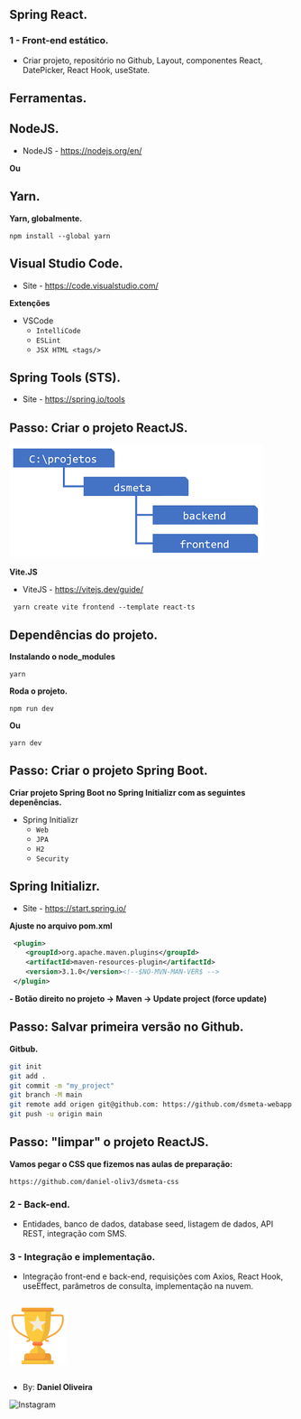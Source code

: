 ## Spring React.
### 1 - Front-end estático.
- Criar projeto, repositório no Github, Layout, componentes React, DatePicker, React Hook, useState.

## Ferramentas.
## NodeJS.
- NodeJS - https://nodejs.org/en/

**Ou**

## Yarn.
**Yarn, globalmente.**
``` 
npm install --global yarn
```

## Visual Studio Code.
- Site - https://code.visualstudio.com/

**Extenções** 
- VSCode
  - `IntelliCode`
  - `ESLint`
  - `JSX HTML <tags/>`

## Spring Tools (STS).
- Site - https://spring.io/tools


## Passo: Criar o projeto ReactJS.

![DevSuperior no Instagram](https://raw.githubusercontent.com/devsuperior/bds-assets/main/sds/pastas-dsmeta.png)


**Vite.JS**
- ViteJS - https://vitejs.dev/guide/
```
 yarn create vite frontend --template react-ts
```

## Dependências do projeto.
**Instalando o node_modules**

```
yarn
```

**Roda o projeto.**
```
npm run dev
```

**Ou**
```
yarn dev
```

## Passo: Criar o projeto Spring Boot.
**Criar projeto Spring Boot no Spring Initializr com as seguintes depenências.**
- Spring Initializr
  - `Web`
  - `JPA`
  - `H2`
  - `Security`

## Spring Initializr.
- Site - https://start.spring.io/


**Ajuste no arquivo pom.xml**
```xml
 <plugin>
	<groupId>org.apache.maven.plugins</groupId>
	<artifactId>maven-resources-plugin</artifactId>
	<version>3.1.0</version><!--$NO-MVN-MAN-VER$ -->
 </plugin>
```

**- Botão direito no projeto -> Maven -> Update project (force update)**


## Passo: Salvar primeira versão no Github.
**Gitbub.**
```bash
git init
git add .
git commit -m "my_project"
git branch -M main
git remote add origen git@github.com: https://github.com/dsmeta-webapp
git push -u origin main
```

## Passo: "limpar" o projeto ReactJS.
**Vamos pegar o CSS que fizemos nas aulas de preparação:**

```
https://github.com/daniel-oliv3/dsmeta-css
```




### 2 - Back-end.
- Entidades, banco de dados, database seed, listagem de dados, API REST, integração com SMS.

### 3 - Integração e implementação.
- Integração front-end e back-end, requisições com Axios, React Hook, useEffect, parâmetros de consulta, implementação na nuvem.


##

![Parabéns!](https://raw.githubusercontent.com/devsuperior/bds-assets/main/img/trophy.png)

##

- By:  **Daniel Oliveira**

![Instagram](https://www.instagram.com/danieloliv3.png
)
